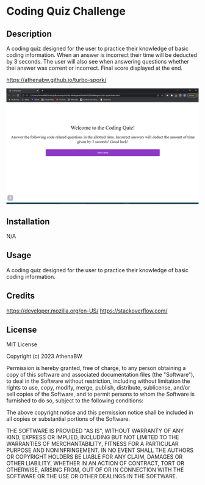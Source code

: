 # Coding Quiz Challenge

## Description

A coding quiz designed for the user to practice their knowledge of basic coding information. When an answer is incorrect their time will be deducted by 3 seconds. 
The user will also see when answering questions whether thei answer was corrent or incorrect. Final score displayed at the end.

https://athenabw.github.io/turbo-spork/

![Alt text](assets/Screenshot%202023-03-27%20191656.png)


## Installation

N/A

## Usage

A coding quiz designed for the user to practice their knowledge of basic coding information. 


## Credits

https://developer.mozilla.org/en-US/
https://stackoverflow.com/

## License

MIT License

Copyright (c) 2023 AthenaBW

Permission is hereby granted, free of charge, to any person obtaining a copy
of this software and associated documentation files (the "Software"), to deal
in the Software without restriction, including without limitation the rights
to use, copy, modify, merge, publish, distribute, sublicense, and/or sell
copies of the Software, and to permit persons to whom the Software is
furnished to do so, subject to the following conditions:

The above copyright notice and this permission notice shall be included in all
copies or substantial portions of the Software.

THE SOFTWARE IS PROVIDED "AS IS", WITHOUT WARRANTY OF ANY KIND, EXPRESS OR
IMPLIED, INCLUDING BUT NOT LIMITED TO THE WARRANTIES OF MERCHANTABILITY,
FITNESS FOR A PARTICULAR PURPOSE AND NONINFRINGEMENT. IN NO EVENT SHALL THE
AUTHORS OR COPYRIGHT HOLDERS BE LIABLE FOR ANY CLAIM, DAMAGES OR OTHER
LIABILITY, WHETHER IN AN ACTION OF CONTRACT, TORT OR OTHERWISE, ARISING FROM,
OUT OF OR IN CONNECTION WITH THE SOFTWARE OR THE USE OR OTHER DEALINGS IN THE
SOFTWARE.
